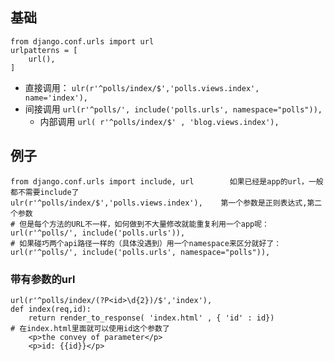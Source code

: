## 基础
    from django.conf.urls import url
    urlpatterns = [
        url(),
    ]
* 直接调用：
    `ulr(r'^polls/index/$','polls.views.index', name='index'),`
* 间接调用
    `url(r'^polls/', include('polls.urls', namespace="polls")),`
    * 内部调用
        `url( r'^polls/index/$' , 'blog.views.index'),`


## 例子
    from django.conf.urls import include, url        如果已经是app的url，一般都不需要include了
    ulr(r'^polls/index/$','polls.views.index'),    第一个参数是正则表达式,第二个参数
    # 但是每个方法的URL不一样，如何做到不大量修改就能重复利用一个app呢：
    url(r'^polls/', include('polls.urls')),
    # 如果碰巧两个api路径一样的（具体没遇到）用一个namespace来区分就好了：
    url(r'^polls/', include('polls.urls', namespace="polls")),

### 带有参数的url


    url(r'^polls/index/(?P<id>\d{2})/$','index'),
    def index(req,id):
        return render_to_response( 'index.html' , { 'id' : id})
    # 在index.html里面就可以使用id这个参数了
        <p>the convey of parameter</p>
        <p>id: {{id}}</p>
